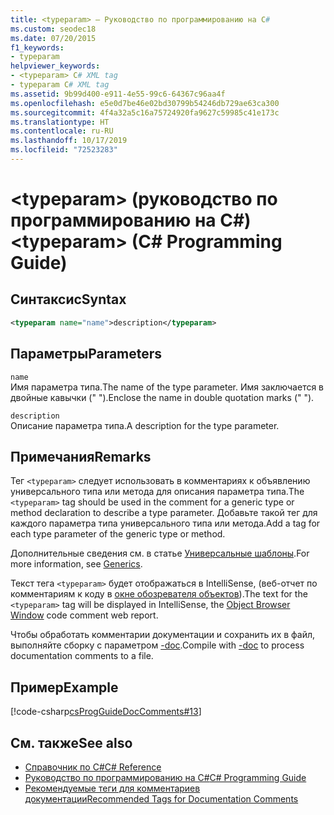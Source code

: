 ```yaml
---
title: <typeparam> — Руководство по программированию на C#
ms.custom: seodec18
ms.date: 07/20/2015
f1_keywords:
- typeparam
helpviewer_keywords:
- <typeparam> C# XML tag
- typeparam C# XML tag
ms.assetid: 9b99d400-e911-4e55-99c6-64367c96aa4f
ms.openlocfilehash: e5e0d7be46e02bd30799b54246db729ae63ca300
ms.sourcegitcommit: 4f4a32a5c16a75724920fa9627c59985c41e173c
ms.translationtype: HT
ms.contentlocale: ru-RU
ms.lasthandoff: 10/17/2019
ms.locfileid: "72523283"
---
```

# <a name="typeparam-c-programming-guide"></a><span data-ttu-id="680f2-102">\<typeparam> (руководство по программированию на C#)</span><span class="sxs-lookup"><span data-stu-id="680f2-102">\<typeparam> (C# Programming Guide)</span></span>
## <a name="syntax"></a><span data-ttu-id="680f2-103">Синтаксис</span><span class="sxs-lookup"><span data-stu-id="680f2-103">Syntax</span></span>  
  
```xml  
<typeparam name="name">description</typeparam>  
```  
  
## <a name="parameters"></a><span data-ttu-id="680f2-104">Параметры</span><span class="sxs-lookup"><span data-stu-id="680f2-104">Parameters</span></span>  
 `name`  
 <span data-ttu-id="680f2-105">Имя параметра типа.</span><span class="sxs-lookup"><span data-stu-id="680f2-105">The name of the type parameter.</span></span> <span data-ttu-id="680f2-106">Имя заключается в двойные кавычки (" ").</span><span class="sxs-lookup"><span data-stu-id="680f2-106">Enclose the name in double quotation marks (" ").</span></span>  
  
 `description`  
 <span data-ttu-id="680f2-107">Описание параметра типа.</span><span class="sxs-lookup"><span data-stu-id="680f2-107">A description for the type parameter.</span></span>  
  
## <a name="remarks"></a><span data-ttu-id="680f2-108">Примечания</span><span class="sxs-lookup"><span data-stu-id="680f2-108">Remarks</span></span>  
 <span data-ttu-id="680f2-109">Тег `<typeparam>` следует использовать в комментариях к объявлению универсального типа или метода для описания параметра типа.</span><span class="sxs-lookup"><span data-stu-id="680f2-109">The `<typeparam>` tag should be used in the comment for a generic type or method declaration to describe a type parameter.</span></span> <span data-ttu-id="680f2-110">Добавьте такой тег для каждого параметра типа универсального типа или метода.</span><span class="sxs-lookup"><span data-stu-id="680f2-110">Add a tag for each type parameter of the generic type or method.</span></span>  
  
 <span data-ttu-id="680f2-111">Дополнительные сведения см. в статье [Универсальные шаблоны](../generics/index.md).</span><span class="sxs-lookup"><span data-stu-id="680f2-111">For more information, see [Generics](../generics/index.md).</span></span>  
  
 <span data-ttu-id="680f2-112">Текст тега `<typeparam>` будет отображаться в IntelliSense, (веб-отчет по комментариям к коду в [окне обозревателя объектов](/visualstudio/ide/viewing-the-structure-of-code#BKMK_ObjectBrowser)).</span><span class="sxs-lookup"><span data-stu-id="680f2-112">The text for the `<typeparam>` tag will be displayed in IntelliSense, the [Object Browser Window](/visualstudio/ide/viewing-the-structure-of-code#BKMK_ObjectBrowser) code comment web report.</span></span>  
  
 <span data-ttu-id="680f2-113">Чтобы обработать комментарии документации и сохранить их в файл, выполняйте сборку с параметром [-doc](../../language-reference/compiler-options/doc-compiler-option.md).</span><span class="sxs-lookup"><span data-stu-id="680f2-113">Compile with [-doc](../../language-reference/compiler-options/doc-compiler-option.md) to process documentation comments to a file.</span></span>  
  
## <a name="example"></a><span data-ttu-id="680f2-114">Пример</span><span class="sxs-lookup"><span data-stu-id="680f2-114">Example</span></span>  
 [!code-csharp[csProgGuideDocComments#13](~/samples/snippets/csharp/VS_Snippets_VBCSharp/csProgGuideDocComments/CS/DocComments.cs#13)]  
  
## <a name="see-also"></a><span data-ttu-id="680f2-115">См. также</span><span class="sxs-lookup"><span data-stu-id="680f2-115">See also</span></span>

- [<span data-ttu-id="680f2-116">Справочник по C#</span><span class="sxs-lookup"><span data-stu-id="680f2-116">C# Reference</span></span>](../../language-reference/index.md)
- [<span data-ttu-id="680f2-117">Руководство по программированию на C#</span><span class="sxs-lookup"><span data-stu-id="680f2-117">C# Programming Guide</span></span>](../index.md)
- [<span data-ttu-id="680f2-118">Рекомендуемые теги для комментариев документации</span><span class="sxs-lookup"><span data-stu-id="680f2-118">Recommended Tags for Documentation Comments</span></span>](./recommended-tags-for-documentation-comments.md)
